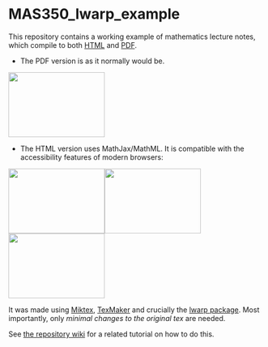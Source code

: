 # MAS350_lwarp_example

This repository contains a working example of mathematics lecture notes, which compile to both [HTML](https://nicfreeman1209.github.io/MAS350_lwarp_example/MAS350/out_html/Measure-Spaces-Measure.html#autosec-8) and [PDF](https://raw.githubusercontent.com/nicfreeman1209/MAS350_lwarp_example/master/MAS350/MAS350-converted.pdf).
* The PDF version is as it normally would be.

<img src="https://raw.githubusercontent.com/nicfreeman1209/MAS350_lwarp_example/master/screenshots/4.png" width="190" height="128" /> 

* The HTML version uses MathJax/MathML. It is compatible with the accessibility features of modern browsers: 

<img src="https://raw.githubusercontent.com/nicfreeman1209/MAS350_lwarp_example/master/screenshots/1.png" width="190" height="128" /><img src="https://raw.githubusercontent.com/nicfreeman1209/MAS350_lwarp_example/master/screenshots/2.png" width="190" height="128" />
<img src="https://raw.githubusercontent.com/nicfreeman1209/MAS350_lwarp_example/master/screenshots/3.png" width="190" height="128" />

It was made using [Miktex](https://miktex.org/), [TexMaker](https://www.xm1math.net/texmaker/) and crucially the [lwarp package](https://github.com/bdtc/lwarp). Most importantly, only _minimal changes to the original tex_ are needed. 

See [the repository wiki](https://github.com/nicfreeman1209/MAS350_lwarp_example/wiki) for a related tutorial on how to do this.
